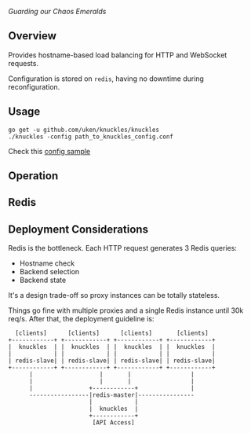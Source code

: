 _Guarding our Chaos Emeralds_

## Overview

Provides hostname-based load balancing for HTTP and WebSocket requests.

Configuration is stored on `redis`, having no downtime during reconfiguration.


## Usage

    go get -u github.com/uken/knuckles/knuckles
    ./knuckles -config path_to_knuckles_config.conf

Check this [config sample](knuckles/knuckles.sample.conf)

## Operation

## Redis

## Deployment Considerations

Redis is the bottleneck. Each HTTP request generates 3 Redis queries:
- Hostname check
- Backend selection
- Backend state

It's a design trade-off so proxy instances can be totally stateless.

Things go fine with multiple proxies and a single Redis instance until 30k req/s. After that,
the deployment guideline is:

      [clients]      [clients]      [clients]       [clients]
    +------------+ +------------+ +------------+ +------------+
    |  knuckles  | |  knuckles  | |  knuckles  | |  knuckles  |
    |            | |            | |            | |            |
    | redis-slave| | redis-slave| | redis-slave| | redis-slave|
    +------------+ +------------+ +------------+ +------------+
          |                   |       |                 |
          |                   |       |                 |
          |                +------------+               |
          -----------------|redis-master|----------------
                           |            |
                           |  knuckles  |
                           +------------+
                            [API Access]
